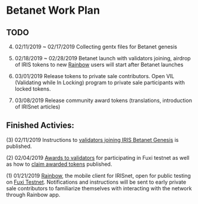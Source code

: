 # Betanet Work Plan

## TODO
4. 02/11/2019 ~ 02/17/2019 Collecting gentx files for Betanet genesis 

5. 02/18/2019 ~ 02/28/2019 Betanet launch with validators joining, airdrop of IRIS tokens to new [Rainbow](http://www.rainbow.one) users will start after Betanet launches

6. 03/01/2019 Release tokens to private sale contributors. Open VIL (Validating while In Locking) program to private sale participants with locked tokens. 

7. 03/08/2019 Release community award tokens (translations, introduction of IRISnet articles)

## Finished Activies: 
(3) 02/11/2019 Instructions to [validators joining IRIS Betanet Genesis](https://github.com/irisnet/betanet/blob/master/gentx/README.md) is published. 

(2) 02/04/2019 [Awards to validators](https://github.com/irisnet/testnets/issues/290) for participating in Fuxi testnet as well as how to [claim awarded tokens](https://github.com/irisnet/betanet/fuxi-reward-claims/README.md) published.

(1) 01/21/2019 [Rainbow](http://www.rainbow.one), the mobile client for IRISnet, open for public testing on [Fuxi Testnet](https://www.irisnet.org/testnets). Notifications and instructions will be sent to early private sale contributors to familiarize themselves with interacting with the network through Rainbow app.
